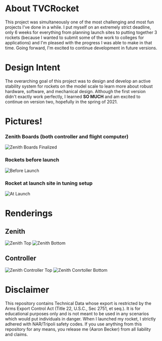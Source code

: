 # About TVCRocket

This project was simultaneously one of the most challenging and most fun projects I've done in a while. I put myself on an extremely strict deadline, only 6 weeks for everything from planning launch sites to putting together 3 rockets (because I wanted to submit some of the work to colleges for applications) and I'm pleased with the progress I was able to make in that time. Going forward, I'm excited to continue development in future versions.

# Design Intent

The overarching goal of this project was to design and develop an active stability system for rockets on the model scale to learn more about robust hardware, software, and mechanical design. Although the first version didn't exactly work perfectly, I learned __SO MUCH__ and am excited to continue on version two, hopefully in the spring of 2021.

# Pictures!

### Zenith Boards (both controller and flight computer)
![Zenith Boards Finalized](/Pictures/zenithAssembled.jpg)

### Rockets before launch
![Before Launch](/Pictures/rocketsBLaunch.jpeg)

### Rocket at launch site in tuning setup
![At Launch](/Pictures/rocketALaunch.jpg)

# Renderings

## Zenith

![Zenith Top](/Pictures/zenithTop.png)
![Zenith Bottom](/Pictures/zenithBottom.png)

## Controller

![Zenith Controller Top](/Pictures/controllerTop.png)
![Zenith Conrtoller Bottom](/Pictures/controllerBottom.png)

# Disclaimer

This repository contains Technical Data whose export is restricted by the Arms Export Control Act (Title 22, U.S.C., Sec 2751, et seq.). It is for educational purposes only and is not meant to be used in any scenarios which would put individuals in danger. When I launched my rocket, I strictly adhered with NAR/Tripoli safety codes. If you use anything from this repository for any means, you release me (Aaron Becker) from all liability and claims.
